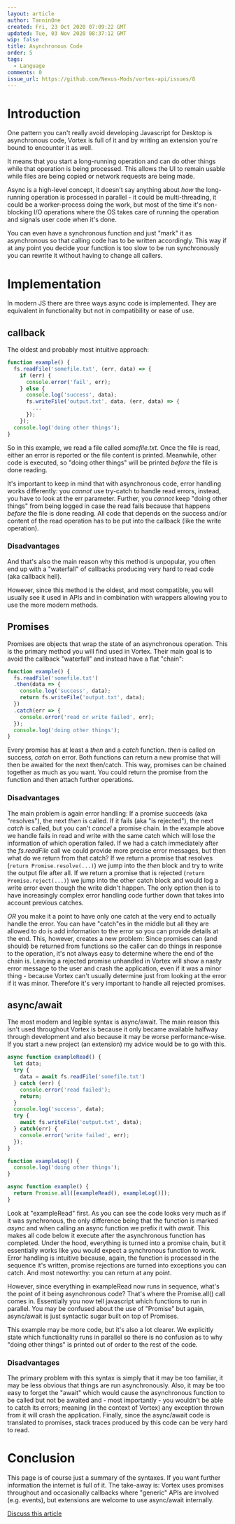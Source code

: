 ```yaml
---
layout: article
author: TanninOne
created: Fri, 23 Oct 2020 07:09:22 GMT
updated: Tue, 03 Nov 2020 08:37:12 GMT
wip: false
title: Asynchronous Code
order: 5
tags:
  - Language
comments: 0
issue_url: https://github.com/Nexus-Mods/vortex-api/issues/8
---
```

# Introduction

One pattern you can't really avoid developing Javascript for Desktop is asynchronous code, Vortex is full of it and by writing an extension you're bound to encounter it as well.

It means that you start a long-running operation and can do other things while that operation is being processed. This allows the UI to remain usable while files are being copied or network requests are being made.

Async is a high-level concept, it doesn't say anything about _how_ the long-running operation is processed in parallel - it could be multi-threading, it could be a worker-process doing the work, but most of the time it's non-blocking I/O operations where the OS takes care of running the operation and signals user code when it's done.

You can even have a synchronous function and just "mark" it as asynchronous so that calling code has to be written accordingly. This way if at any point you decide your function is too slow to be run synchronously you can rewrite it without having to change all callers.

# Implementation

In modern JS there are three ways async code is implemented. They are equivalent in functionality but not in compatibility or ease of use.

## callback

The oldest and probably most intuitive approach:
```JavaScript
function example() {
  fs.readFile('somefile.txt', (err, data) => {
    if (err) {
      console.error('fail', err);
    } else {
      console.log('success', data);
      fs.writeFile('output.txt', data, (err, data) => {
        ...
      });
    });
  console.log('doing other things');
}
```

So in this example, we read a file called _somefile.txt_. Once the file is read, either an error is reported or the file content is printed.
Meanwhile, other code is executed, so "doing other things" will be printed _before_ the file is done reading.

It's important to keep in mind that with asynchronous code, error handling works differently: you _cannot_ use try-catch to handle read errors, instead, you have to look at the err parameter.
Further, you _cannot_ keep "doing other things" from being logged in case the read fails because that happens _before_ the file is done reading. All code that depends on the success and/or content of the read operation has to be put into the callback (like the write operation).

### Disadvantages

And that's also the main reason why this method is unpopular, you often end up with a "waterfall" of callbacks producing very hard to read code (aka callback hell).

However, since this method is the oldest, and most compatible, you will usually see it used in APIs and in combination with wrappers allowing you to use the more modern methods.

## Promises

Promises are objects that wrap the state of an asynchronous operation. This is the primary method you will find used in Vortex.
Their main goal is to avoid the callback "waterfall" and instead have a flat "chain":

``` Javascript
function example() {
  fs.readFile('somefile.txt')
  .then(data => {
    console.log('success', data);
    return fs.writeFile('output.txt', data);
  })
  .catch(err => {
    console.error('read or write failed', err);
  });
  console.log('doing other things');
}
```

Every promise has at least a _then_ and a _catch_ function. _then_ is called on success, _catch_ on error. Both functions can return a new promise that will then be awaited for the next then/catch. This way, promises can be chained together as much as you want. You could return the promise from the function and then attach further operations.

### Disadvantages

The main problem is again error handling: If a promise succeeds (aka "resolves"), the next _then_ is called. If it fails (aka "is rejected"), the next _catch_ is called, but you can't _cancel_ a promise chain.
In the example above we handle fails in read and write with the same catch which will lose the information of which operation failed. If we had a catch immediately after the _fs.readFile_ call we could provide more precise error messages, but then what do we return from that catch? If we return a promise that resolves (`return Promise.resolve(...)`) we jump into the _then_ block and try to write the output file after all. If we return a promise that is rejected (`return Promise.reject(...)`) we jump into the other catch block and would log a write error even though the write didn't happen.
The only option then is to have increasingly complex error handling code further down that takes into account previous catches.

_OR_ you make it a point to have only one catch at the very end to actually handle the error. You can have "catch"es in the middle but all they are allowed to do is add information to the error so you can provide details at the end.
This, however, creates a new problem: Since promises can (and should) be returned from functions so the caller can do things in response to the operation, it's not always easy to determine where the end of the chain is.
Leaving a rejected promise unhandled in Vortex will show a nasty error message to the user and crash the application, even if it was a minor thing - because Vortex can't usually determine just from looking at the error if it was minor.
Therefore it's very important to handle all rejected promises.

## async/await

The most modern and legible syntax is async/await. The main reason this isn't used throughout Vortex is because it only became available halfway through development and also because it may be worse performance-wise.
If you start a new project (an extension) my advice would be to go with this.

``` Javascript
async function exampleRead() {
  let data;
  try {
    data = await fs.readFile('somefile.txt')
  } catch (err) {
    console.error('read failed');
    return;
  }
  console.log('success', data);
  try {
    await fs.writeFile('output.txt', data);
  } catch(err) {
    console.error('write failed', err);
  });
}

function exampleLog() {
  console.log('doing other things');
}

async function example() {
  return Promise.all([exampleRead(), exampleLog()]);
}
```

Look at "exampleRead" first. As you can see the code looks very much as if it was synchronous, the only difference being that the function is marked _async_ and when calling an async function we prefix it with _await_. This makes all code below it execute after the asynchronous function has completed.
Under the hood, everything is turned into a promise chain, but it essentially works like you would expect a synchronous function to work. Error handling is intuitive because, again, the function is processed in the sequence it's written, promise rejections are turned into exceptions you can catch.
And most noteworthy: you can return at any point.

However, since everything in exampleRead now runs in sequence, what's the point of it being asynchronous code? That's where the Promise.all() call comes in. Essentially you now tell javascript which functions to run in parallel. You may be confused about the use of "Promise" but again, async/await is just syntactic sugar built on top of Promises.

This example may be more code, but it's also a lot clearer. We explicitly state which functionality runs in parallel so there is no confusion as to why "doing other things" is printed out of order to the rest of the code.

### Disadvantages

The primary problem with this syntax is simply that it may be too familiar, it may be less obvious that things are run asynchronously.
Also, it may be too easy to forget the "await" which would cause the asynchronous function to be called but not be awaited and - most importantly - you wouldn't be able to catch its errors; meaning (in the context of Vortex) any exception thrown from it will crash the application.
Finally, since the async/await code is translated to promises, stack traces produced by this code can be very hard to read.

# Conclusion

This page is of course just a summary of the syntaxes. If you want further information the internet is full of it.
The take-away is: Vortex uses promises throughout and occasionally callbacks where "generic" APIs are involved (e.g. events), but extensions are welcome to use async/await internally.

[Discuss this article](https://github.com/Nexus-Mods/vortex-api/issues/8)